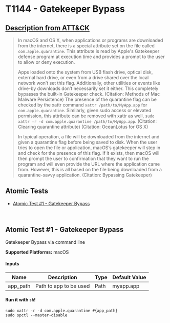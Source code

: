 # T1144 - Gatekeeper Bypass
## [Description from ATT&CK](https://attack.mitre.org/wiki/Technique/T1144)
<blockquote>In macOS and OS X, when applications or programs are downloaded from the internet, there is a special attribute set on the file called <code>com.apple.quarantine</code>. This attribute is read by Apple's Gatekeeper defense program at execution time and provides a prompt to the user to allow or deny execution. 

Apps loaded onto the system from USB flash drive, optical disk, external hard drive, or even from a drive shared over the local network won’t set this flag. Additionally, other utilities or events like drive-by downloads don’t necessarily set it either. This completely bypasses the built-in Gatekeeper check. (Citation: Methods of Mac Malware Persistence) The presence of the quarantine flag can be checked by the xattr command <code>xattr /path/to/MyApp.app</code> for <code>com.apple.quarantine</code>. Similarly, given sudo access or elevated permission, this attribute can be removed with xattr as well, <code>sudo xattr -r -d com.apple.quarantine /path/to/MyApp.app</code>. (Citation: Clearing quarantine attribute) (Citation: OceanLotus for OS X)
 
In typical operation, a file will be downloaded from the internet and given a quarantine flag before being saved to disk. When the user tries to open the file or application, macOS’s gatekeeper will step in and check for the presence of this flag. If it exists, then macOS will then prompt the user to confirmation that they want to run the program and will even provide the URL where the application came from. However, this is all based on the file being downloaded from a quarantine-savvy application. (Citation: Bypassing Gatekeeper)</blockquote>

## Atomic Tests

- [Atomic Test #1 - Gatekeeper Bypass](#atomic-test-1---gatekeeper-bypass)


<br/>

## Atomic Test #1 - Gatekeeper Bypass
Gatekeeper Bypass via command line

**Supported Platforms:** macOS


#### Inputs
| Name | Description | Type | Default Value | 
|------|-------------|------|---------------|
| app_path | Path to app to be used | Path | myapp.app|

#### Run it with `sh`!
```
sudo xattr -r -d com.apple.quarantine #{app_path}
sudo spctl --master-disable
```
<br/>
